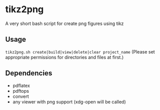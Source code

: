 # tikz2png
A very short bash script for create png figures using tikz

## Usage
`tikz2png.sh create|build|view|delete|clear project_name`
(Please set appropriate permissions for directories and files at first.)

## Dependencies
- pdflatex
- pdftops
- convert
- any viewer with png support (xdg-open will be called)
